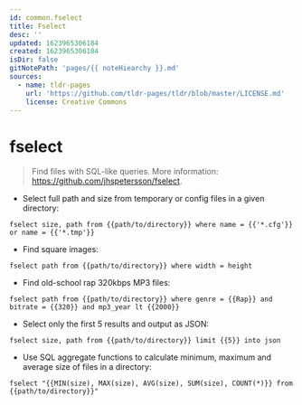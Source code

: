 ```yaml
---
id: common.fselect
title: Fselect
desc: ''
updated: 1623965306184
created: 1623965306184
isDir: false
gitNotePath: 'pages/{{ noteHiearchy }}.md'
sources:
  - name: tldr-pages
    url: 'https://github.com/tldr-pages/tldr/blob/master/LICENSE.md'
    license: Creative Commons
---
```

# fselect

> Find files with SQL-like queries.
> More information: <https://github.com/jhspetersson/fselect>.

- Select full path and size from temporary or config files in a given directory:

`fselect size, path from {{path/to/directory}} where name = {{'*.cfg'}} or name = {{'*.tmp'}}`

- Find square images:

`fselect path from {{path/to/directory}} where width = height`

- Find old-school rap 320kbps MP3 files:

`fselect path from {{path/to/directory}} where genre = {{Rap}} and bitrate = {{320}} and mp3_year lt {{2000}}`

- Select only the first 5 results and output as JSON:

`fselect size, path from {{path/to/directory}} limit {{5}} into json`

- Use SQL aggregate functions to calculate minimum, maximum and average size of files in a directory:

`fselect "{{MIN(size), MAX(size), AVG(size), SUM(size), COUNT(*)}} from {{path/to/directory}}"`

